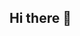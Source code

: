 ## Hi there 👋

<!--
> 
> **Here are some ideas to get you started:**
> 
> 🙋‍♀️ A short introduction - what is your organization all about?
> 🌈 Contribution guidelines - how can the community get involved?
> 👩‍💻 Useful resources - where can the community find your docs? Is there anything else the community should know?
> 🍿 Fun facts - what does your team eat for breakfast?
> 🧙 Remember, you can do mighty things with the power of [Markdown](https://docs.github.com/github/writing-on-github/getting-started-with-writing-and-formatting-on-github/basic-writing-and-formatting-syntax)

-->

